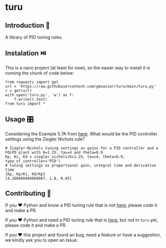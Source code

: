 # turu

## Introduction 🎯

A library of PID tuning rules.

## Instalation ⏯️

This is a nano project (at least for now), so the easier way to install it is running the chunk of code below:

    from requests import get   
    url = 'https://raw.githubusercontent.com/gmxavier/turu/main/turu.py' 
    r = get(url)
    with open('turu.py', 'w') as f: 
        f.write(r.text) 
    from turu import *

## Usage 🎛️

Considering the Example 5.7A from [here](https://ia802909.us.archive.org/32/items/process-control-a-first-course-with-matlab/Process%20Control%20A%20First%20Course%20with%20MATLAB.pdf#page=128). What would be the PID controller settings using the Ziegler Nichols rule?

    # Ziegler-Nichols tuning settings as gains for a PID controller and a FOLPD plant with K=1.25, tau=4 and theta=0.9
    Kp, Ki, Kd = ziegler_nichols(K=1.25, tau=4, theta=0.9, type_of_controller='PID')
    # tuning settings as proportional gain, integral time and derivative time
    [Kp, Kp/Ki, Kd/Kp]
    [4.266666666666667, 1.8, 0.45]

## Contributing 🧱

If you ❤️ Python and know a PID tuning rule that is not [here](http://cyxtp.ucoz.ru/pdf/Aidan_O_Dwyer_Handbook_of_PI_and_PID_Controller_Tuning_Rules.pdf), please code it and make a PR.

If you ❤️ Python and need a PID tuning rule that is [here](http://cyxtp.ucoz.ru/pdf/Aidan_O_Dwyer_Handbook_of_PI_and_PID_Controller_Tuning_Rules.pdf), but not in `turu` yet, please code it and make a PR.

If you ❤️ this project and found an bug, need a feature or have a suggestion, we kindly ask you to open an Issue.
